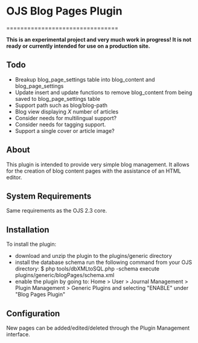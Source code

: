 # OJS Blog Pages Plugin
================================

**This is an experimental project and very much work in progress!  It is not ready or currently intended for use on a production site.**

Todo
----

* Breakup blog_page_settings table into blog_content and blog_page_settings
* Update insert and update functions to remove blog_content from being saved to blog_page_settings table
* Support path such as blog/blog-path
* Blog view displaying *X* number of articles
* Consider needs for multilingual support?
* Consider needs for tagging support.
* Support a single cover or article image?

About
-----
This plugin is intended to provide very simple blog management.  It allows for the creation of blog content pages with the assistance of an HTML editor.

System Requirements
-------------------
Same requirements as the OJS 2.3 core.

Installation
------------
To install the plugin:
 - download and unzip the plugin to the plugins/generic directory
 - install the database schema run the following command from your OJS directory:
    $ php tools/dbXMLtoSQL.php -schema execute plugins/generic/blogPages/schema.xml
 - enable the plugin by going to:  Home > User > Journal Management > Plugin Management > Generic Plugins and selecting "ENABLE" under "Blog Pages Plugin"

Configuration
------------
New pages can be added/edited/deleted through the Plugin Management interface.
